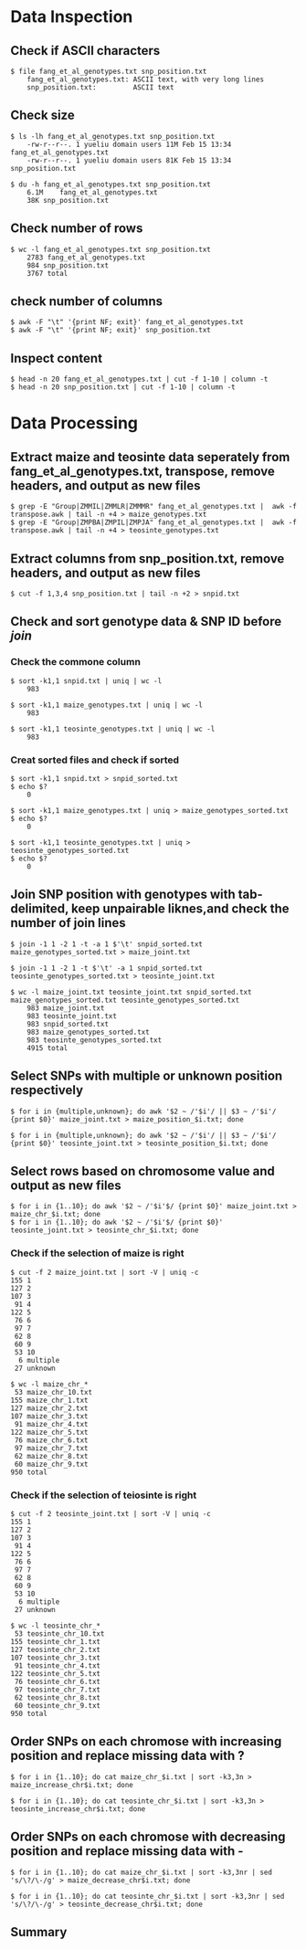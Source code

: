 


# Data Inspection


## Check if ASCII characters

	$ file fang_et_al_genotypes.txt snp_position.txt 
		fang_et_al_genotypes.txt: ASCII text, with very long lines
		snp_position.txt:         ASCII text
	
	
## Check size
	
	$ ls -lh fang_et_al_genotypes.txt snp_position.txt 
		-rw-r--r--. 1 yueliu domain users 11M Feb 15 13:34 fang_et_al_genotypes.txt
		-rw-r--r--. 1 yueliu domain users 81K Feb 15 13:34 snp_position.txt
	
	$ du -h fang_et_al_genotypes.txt snp_position.txt 
		6.1M	fang_et_al_genotypes.txt
		38K	snp_position.txt
	
	
## Check number of rows
	$ wc -l fang_et_al_genotypes.txt snp_position.txt 
	 	2783 fang_et_al_genotypes.txt
     	984 snp_position.txt
    	3767 total

## check number of columns
	$ awk -F "\t" '{print NF; exit}' fang_et_al_genotypes.txt 
	$ awk -F "\t" '{print NF; exit}' snp_position.txt 

## Inspect content
	$ head -n 20 fang_et_al_genotypes.txt | cut -f 1-10 | column -t
	$ head -n 20 snp_position.txt | cut -f 1-10 | column -t



	
# Data Processing

## Extract maize and teosinte data seperately from fang_et_al_genotypes.txt, transpose, remove headers, and output as new files
	$ grep -E "Group|ZMMIL|ZMMLR|ZMMMR" fang_et_al_genotypes.txt |  awk -f transpose.awk | tail -n +4 > maize_genotypes.txt
	$ grep -E "Group|ZMPBA|ZMPIL|ZMPJA" fang_et_al_genotypes.txt |  awk -f transpose.awk | tail -n +4 > teosinte_genotypes.txt



## Extract columns from snp_position.txt, remove headers, and output as new files

	$ cut -f 1,3,4 snp_position.txt | tail -n +2 > snpid.txt
	
	
## Check and sort genotype data & SNP ID before ***join***

### Check the commone column

	$ sort -k1,1 snpid.txt | uniq | wc -l
		983
	
	$ sort -k1,1 maize_genotypes.txt | uniq | wc -l
		983
	
	$ sort -k1,1 teosinte_genotypes.txt | uniq | wc -l
		983
### Creat sorted files and check if sorted

	$ sort -k1,1 snpid.txt > snpid_sorted.txt
	$ echo $?
		0
	
	$ sort -k1,1 maize_genotypes.txt | uniq > maize_genotypes_sorted.txt
	$ echo $?
		0
	
	$ sort -k1,1 teosinte_genotypes.txt | uniq > teosinte_genotypes_sorted.txt
	$ echo $?
		0

## Join SNP position with genotypes with tab-delimited, keep unpairable liknes,and check the number of join lines
	$ join -1 1 -2 1 -t -a 1 $'\t' snpid_sorted.txt maize_genotypes_sorted.txt > maize_joint.txt
	
	$ join -1 1 -2 1 -t $'\t' -a 1 snpid_sorted.txt teosinte_genotypes_sorted.txt > teosinte_joint.txt
	
	$ wc -l maize_joint.txt teosinte_joint.txt snpid_sorted.txt  maize_genotypes_sorted.txt teosinte_genotypes_sorted.txt
		983 maize_joint.txt
     	983 teosinte_joint.txt
     	983 snpid_sorted.txt
     	983 maize_genotypes_sorted.txt
     	983 teosinte_genotypes_sorted.txt
    	4915 total



## Select SNPs with multiple or unknown position respectively

	$ for i in {multiple,unknown}; do awk '$2 ~ /'$i'/ || $3 ~ /'$i'/ {print $0}' maize_joint.txt > maize_position_$i.txt; done
	 
	$ for i in {multiple,unknown}; do awk '$2 ~ /'$i'/ || $3 ~ /'$i'/ {print $0}' teosinte_joint.txt > teosinte_position_$i.txt; done
	
	

## Select rows based on chromosome value and output as new files 

	$ for i in {1..10}; do awk '$2 ~ /'$i'$/ {print $0}' maize_joint.txt > maize_chr_$i.txt; done
	$ for i in {1..10}; do awk '$2 ~ /'$i'$/ {print $0}' teosinte_joint.txt > teosinte_chr_$i.txt; done

### Check if the selection of maize is right
	$ cut -f 2 maize_joint.txt | sort -V | uniq -c
    155 1
    127 2
    107 3
     91 4
    122 5
     76 6
     97 7
     62 8
     60 9
     53 10
      6 multiple
     27 unknown
     
	$ wc -l maize_chr_* 
     53 maize_chr_10.txt
    155 maize_chr_1.txt
    127 maize_chr_2.txt
    107 maize_chr_3.txt
     91 maize_chr_4.txt
    122 maize_chr_5.txt
     76 maize_chr_6.txt
     97 maize_chr_7.txt
     62 maize_chr_8.txt
     60 maize_chr_9.txt
    950 total
  
  
### Check if the selection of teiosinte is right
	$ cut -f 2 teosinte_joint.txt | sort -V | uniq -c
    155 1
    127 2
    107 3
     91 4
    122 5
     76 6
     97 7
     62 8
     60 9
     53 10
      6 multiple
     27 unknown
	
	$ wc -l teosinte_chr_*
     53 teosinte_chr_10.txt
    155 teosinte_chr_1.txt
    127 teosinte_chr_2.txt
    107 teosinte_chr_3.txt
     91 teosinte_chr_4.txt
    122 teosinte_chr_5.txt
     76 teosinte_chr_6.txt
     97 teosinte_chr_7.txt
     62 teosinte_chr_8.txt
     60 teosinte_chr_9.txt
    950 total


## Order SNPs on each chromose with increasing position and replace missing data with ? 


	$ for i in {1..10}; do cat maize_chr_$i.txt | sort -k3,3n > maize_increase_chr$i.txt; done 
	
	$ for i in {1..10}; do cat teosinte_chr_$i.txt | sort -k3,3n > teosinte_increase_chr$i.txt; done 


## Order SNPs on each chromose with decreasing position and replace missing data with - 

	$ for i in {1..10}; do cat maize_chr_$i.txt | sort -k3,3nr | sed 's/\?/\-/g' > maize_decrease_chr$i.txt; done
	
	$ for i in {1..10}; do cat teosinte_chr_$i.txt | sort -k3,3nr | sed 's/\?/\-/g' > teosinte_decrease_chr$i.txt; done
	


## Summary



